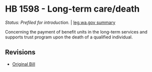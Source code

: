 # HB 1598 - Long-term care/death
*Status: Prefiled for introduction.* | [leg.wa.gov summary](https://app.leg.wa.gov/billsummary?BillNumber=1598&Year=2021)

Concerning the payment of benefit units in the long-term services and supports trust program upon the death of a qualified individual.

## Revisions
* [Original Bill](1/)